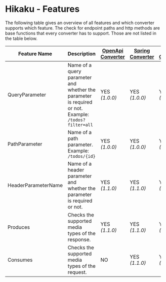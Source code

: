 # Hikaku - Features

The following table gives an overview of all features and which converter supports which feature.
The check for endpoint paths and http methods are base functions that every converter has to support. Those are not listed in the table below.

| Feature Name | Description | [OpenApi Converter](openapi.md)| [Spring Converter](spring.md) | [WADL Converter](wadl.md) |
| --- | --- | --- | --- | --- |
| QueryParameter | Name of a query parameter and whether the parameter is required or not. Example: `/todos?filter=all`| YES _(1.0.0)_ | YES _(1.0.0)_ | YES _(1.1.0)_ |
| PathParameter | Name of a path parameter. Example: `/todos/{id}`| YES _(1.0.0)_ | YES _(1.0.0)_ | YES _(1.1.0)_ |
| HeaderParameterName | Name of a header parameter and whether the parameter is required or not. | YES _(1.1.0)_ | YES _(1.1.0)_ | YES _(1.1.0)_ |
| Produces | Checks the supported media types of the response. | YES _(1.1.0)_ | YES _(1.1.0)_ | YES _(1.1.0)_ |
| Consumes | Checks the supported media types of the request. | NO | YES _(1.1.0)_ | YES _(1.1.0)_ |
